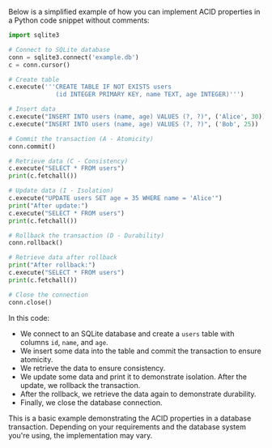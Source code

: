 Below is a simplified example of how you can implement ACID properties in a Python code snippet without comments:

```python
import sqlite3

# Connect to SQLite database
conn = sqlite3.connect('example.db')
c = conn.cursor()

# Create table
c.execute('''CREATE TABLE IF NOT EXISTS users
             (id INTEGER PRIMARY KEY, name TEXT, age INTEGER)''')

# Insert data
c.execute("INSERT INTO users (name, age) VALUES (?, ?)", ('Alice', 30))
c.execute("INSERT INTO users (name, age) VALUES (?, ?)", ('Bob', 25))

# Commit the transaction (A - Atomicity)
conn.commit()

# Retrieve data (C - Consistency)
c.execute("SELECT * FROM users")
print(c.fetchall())

# Update data (I - Isolation)
c.execute("UPDATE users SET age = 35 WHERE name = 'Alice'")
print("After update:")
c.execute("SELECT * FROM users")
print(c.fetchall())

# Rollback the transaction (D - Durability)
conn.rollback()

# Retrieve data after rollback
print("After rollback:")
c.execute("SELECT * FROM users")
print(c.fetchall())

# Close the connection
conn.close()
```

In this code:

- We connect to an SQLite database and create a `users` table with columns `id`, `name`, and `age`.
- We insert some data into the table and commit the transaction to ensure atomicity.
- We retrieve the data to ensure consistency.
- We update some data and print it to demonstrate isolation. After the update, we rollback the transaction.
- After the rollback, we retrieve the data again to demonstrate durability.
- Finally, we close the database connection.

This is a basic example demonstrating the ACID properties in a database transaction. Depending on your requirements and the database system you're using, the implementation may vary.
